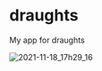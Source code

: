 # draughts
My app for draughts

![2021-11-18_17h29_16](https://user-images.githubusercontent.com/41211513/142456380-a42371e3-96b1-4a18-8dca-28c65ae2f90d.jpg)
